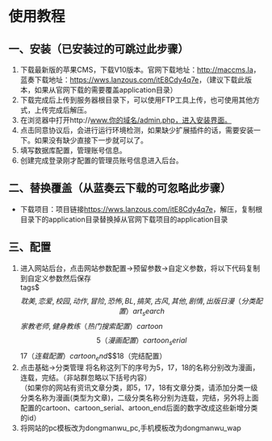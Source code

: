 # 使用教程
## 一、安装（已安装过的可跳过此步骤）
1. 下载最新版的苹果CMS，下载V10版本。官网下载地址：<http://maccms.la>，蓝奏下载地址：<https://wws.lanzous.com/itE8Cdy4q7e>，（建议下载此版本，如果从官网下载的需要覆盖application目录）
2. 下载完成后上传到服务器根目录下，可以使用FTP工具上传，也可使用其他方式，上传完成后解压。
3. 在浏览器中打开http://www.你的域名/admin.php，进入安装界面。
4. 点击同意协议后，会进行运行环境检测，如果缺少扩展插件的话，需要安装一下。如果没有缺少直接下一步就可以了。
5. 填写数据库配置，管理账号信息。
6. 创建完成登录刚才配置的管理员账号信息进入后台。
## 二、替换覆盖（从蓝奏云下载的可忽略此步骤）
* 下载项目：项目链接<https://wws.lanzous.com/itE8Cdy4q7e>，解压，复制根目录下的application目录替换掉从官网下载项目的application目录
## 三、配置
1. 进入网站后台，点击网站参数配置->预留参数->自定义参数，将以下代码复制到自定义参数然后保存  
tags$$$耽美,恋爱,校园,动作,冒险,恐怖,BL,搞笑,古风,其他,剧情,出版日漫（分类配置）  
art_search$$$家教老师,健身教练（热门搜索配置）  
cartoon$$$5（漫画配置）  
cartoon_serial$$$17（连载配置）  
cartoon_end$$$18（完结配置）
2. 点击基础->分类管理
将名称这列下的序号为5，17，18的名称分别改为漫画，连载，完结。（非站群忽略以下括号内容）  
（如果你的网站有资讯文章分类，即5，17，18有文章分类，请添加分类一级分类名称为漫画(类型为文章)，二级分类名称分别为连载，完结，另外将上面配置的cartoon、cartoon_serial、artoon_end后面的数字改成这些新增分类的id）
3. 将网站的pc模板改为dongmanwu_pc,手机模板改为dongmanwu_wap


